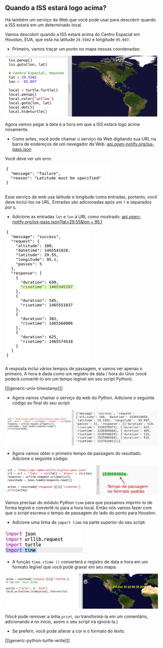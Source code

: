 ## Quando a ISS estará logo acima?

Há também um serviço da Web que você pode usar para descobrir quando a ISS estará em um determinado local.

Vamos descobrir quando a ISS estará acima do Centro Espacial em Houston, EUA, que está na latitude `29.5502` e longitude `95.097`.

+ Primeiro, vamos traçar um ponto no mapa nessas coordenadas:

![screenshot](images/iss-houston.png)

Agora vamos pegar a data e a hora em que a ISS estará logo acima novamente.

+ Como antes, você pode chamar o serviço da Web digitando sua URL na barra de endereços de um navegador da Web: <a href="http://api.open-notify.org/iss-pass.json" target="_blank">api.open-notify.org/iss-pass.json</a>

Você deve ver um erro:

![screenshot](images/iss-pass-error.png)

Esse serviço da web usa latitude e longitude como entradas, portanto, você deve incluí-los na URL. Entradas são adicionadas após um `?` e separados por `&`.

+ Adicione as entradas `lat` e `lon` à URL como mostrado: <a href="http://api.open-notify.org/iss-pass.json?lat=29.55&lon=95.1" target="_blank">api.open-notify.org/iss-pass.json?lat=29.55&lon = 95.1</a>

![screenshot](images/iss-passtimes.png)

A resposta inclui vários tempos de passagem, e vamos ver apenas o primeiro. A hora é dada como um registro de data / hora do Unix (você poderá convertê-lo em um tempo legível em seu script Python).

[[[generic-unix-timestamp]]]

+ Agora vamos chamar o serviço da web do Python. Adicione o seguinte código ao final do seu script:

![screenshot](images/iss-passover.png)

+ Agora vamos obter o primeiro tempo de passagem do resultado. Adicione o seguinte código:

![screenshot](images/iss-print-pass.png)

Vamos precisar do módulo Python `time` para que possamos imprimi-lo de forma legível e convertê-lo para a hora local. Então nós vamos fazer com que o script escreva o tempo de passagem do lado do ponto para Houston.

+ Adicione uma linha de `import time` na parte superior do seu script:

![screenshot](images/iss-time.png)

+ A função `time.ctime ()` converterá o registro de data e hora em um formato legível que você pode gravar em seu mapa:

![screenshot](images/iss-pass-write.png)

(Você pode remover a linha `print`, ou transformá-la em um comentário, adicionando `#` no início, assim o seu script irá ignorá-la.)

+ Se preferir, você pode alterar a cor e o formato do texto. 

[[[generic-python-turtle-write]]]